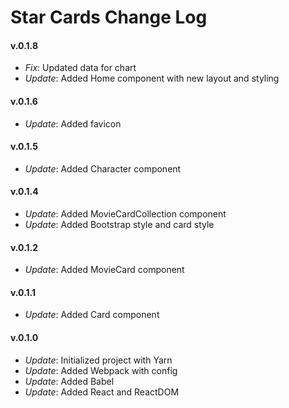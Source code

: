 # Star Cards Change Log

#### v.0.1.8
* *Fix*: Updated data for chart
* *Update*: Added Home component with new layout and styling

#### v.0.1.6
* *Update*: Added favicon

#### v.0.1.5
* *Update*: Added Character component

#### v.0.1.4
* *Update*: Added MovieCardCollection component
* *Update*: Added Bootstrap style and card style

#### v.0.1.2
* *Update*: Added MovieCard component

#### v.0.1.1
* *Update*: Added Card component

#### v.0.1.0
* *Update*: Initialized project with Yarn
* *Update*: Added Webpack with config
* *Update*: Added Babel
* *Update*: Added React and ReactDOM
